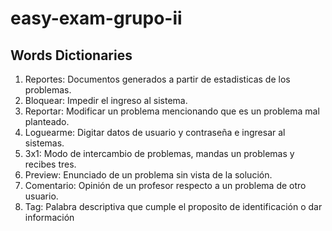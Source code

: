 # easy-exam-grupo-ii

## Words Dictionaries

1. Reportes: Documentos generados a partir de estadisticas de los problemas.
2. Bloquear: Impedir el ingreso al sistema.
3. Reportar: Modificar un problema mencionando que es un problema mal planteado.
4. Loguearme: Digitar datos de usuario y contraseña e ingresar al sistemas.
5. 3x1: Modo de intercambio de problemas, mandas un problemas y recibes tres.
6. Preview: Enunciado de un problema sin vista de la solución.
7. Comentario: Opinión de un profesor respecto a un problema de otro usuario.
8. Tag: Palabra descriptiva que cumple el proposito de identificación o dar información
